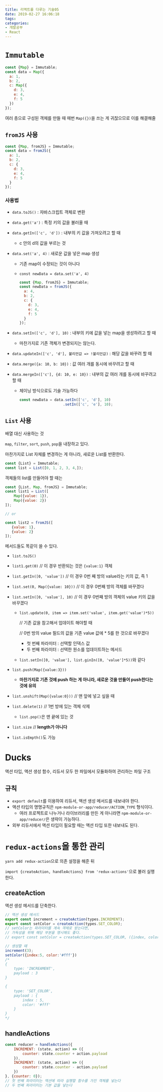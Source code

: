 ```yaml
---
title: 리액트를 다루는 기술05
date: 2019-02-27 16:06:18
tags:
categories:
- 개발공부
- React
---
```


# `Immutable`

```javascript
const {Map} = Immutable;
const data = Map({
  a: 1,
  b: 2,
  c: Map({
    d: 3,
    e: 4,
    f: 5
  })
});
```

여러 층으로 구성된 객체를 만들 때 매번 `Map({})`을 쓰는 게 귀찮으므로 이를 해결해줄

## `fromJS` 사용

```javascript
const {Map, fromJS} = Immutable;
const data = fromJS({
  a: 1,
  b: 2,
  c: {
    d: 3,
    e: 4,
    f: 5
  }
});
```

### 사용법

- `data.toJS()` : 자바스크립트 객체로 변환

- `data.get('a')` : 특정 키의 값을 불러올 때

- `data.getIn(['c', 'd'])` : 내부의 키 값을 가져오려고 할 때

  - c 안의 d의 값을 부르는 것

- `data.set('a', 4)` : 새로운 값을 넣은 map 생성

  - 기존 map이 수정되는 것이 아니다 

  - `const newData = data.set('a', 4)`

    ```javascript
    const {Map, fromJS} = Immutable;
    const newData = fromJS({
      a: 4,
      b: 2,
      c: {
        d: 3,
        e: 4,
        f: 5
      }
    });
    ```

- `data.setIn(['c', 'd'], 10)` : 내부의 키에 값을 넣는 map을 생성하려고 할 때

  - 마찬가지로 기존 객체가 변경되지는 않는다.

- `data.updateIn(['c', 'd'], 불리언값 => !불리언값)` : 해당 값을 바꾸려 할 때

- `data.merge({a: 10, b: 10})` : 값 여러 개를 동시에 바꾸려고 할 때

- `data.mergeIn(['c'], {d: 10, e: 10})` : 내부의 값 여러 개를 동시에 바꾸려고 할 때

  - 체이닝 방식으로도 기술 가능하다

    ```javascript
    const newData = data.setIn(['c', 'd'], 10)
    					.setIn(['c', 'e'], 10);
    ```

## `List` 사용

배열 대신 사용하는 것

`map`, `filter`, `sort`, `push`, `pop`을 내장하고 있다.

마찬가지로 List 자체를 변경하는 게 아니라, 새로운 List를 반환한다.

```javascript
const {List} = Immutable;
const list = List([0, 1, 2, 3, 4,]);
```

객체들의 list를 만들어야 할 때는

```javascript
const {List, Map, fromJS} = Immutable;
const list1 = List([
    Map({value: 1}),
    Map({value: 2})
]);

// or

const list2 = fromJS([
   {value: 1},
   {value: 2}
]);
```

메서드들도 똑같이 쓸 수 있다. 

- `list.toJS()`

- `list1.get(0)` // 이 경우 반환되는 것은 `{value:1}` 객체

- `list.getIn([0, 'value'])` // 이 경우 0번 째 방의 value라는 키의 값, 즉 1

- `list.set(0, Map({value: 10}))` // 이 경우 0번째 방의 객체를 바꾸겠다

- `list.setIn([0, 'value'], 10)` // 이 경우 0번째 방의 객체의 value 키의 값을 바꾸겠다

  - `list.update(0, item => item.set('value', item.get('value')*5))`

    // 기존 값을 참고해서 업데이트 해야할 때

    // 0번 방의 value 필드의 값을 기존 value 값에 * 5를 한 것으로 바꾸겠다

    - 첫 번째 파라미터 : 선택할 인덱스 값
    - 두 번째 파라미터 : 선택한 원소를 업데이트하는 메서드

  - `list.setIn([0, 'value'], list.ginIn([0, 'value']*5))`와 같다

- `list.push(Map({value:3}))`

  - **마찬가지로 기존 것에 push 하는 게 아니라, 새로운 것을 만들어 push한다는 것에 유의**
- `list.unshift(Map({value:0}))` // 맨 앞에 넣고 싶을 때
- `list.delete(1)` // 1번 방에 있는 객체 삭제

  - `list.pop()`은 맨 끝에 있는 것
- `list.size` // **length가 아니다**
- `list.isEmpth()`도 가능

# Ducks

액션 타입, 액션 생성 함수, 리듀서 모두 한 파일에서 모듈화하여 관리하는 파일 구조

## 규칙

- `export default`를 이용하여 리듀서, 액션 생성 메서드를 내보내야 한다.
- 액션 타입의 명명규칙은 `npm-module-or-app/reducer/ACTION_TYPE` 형식이다.
  - 여러 프로젝트로 나누거나 라이브러리를 만든 게 아니라면 `npm-module-or-app/reducer/`은 생략이 가능하다.
- 외부 리듀서에서 액션 타입이 필요할 때는 액션 타입 또한 내보내도 된다.

# `redux-actions`을 통한 관리

`yarn add redux-action`으로 의존 설정을 해준 뒤

`import {createAction, handleActions} from 'redux-actions'`으로 불러 실행한다.

## createAction

액션 생성 메서드를 단축한다.

```javascript
// 액션 생성 메서드
export const increment = createAction(types.INCREMENT);
export const setColor = createAction(types.SET_COLOR);
// setColor는 파라미터를 계속 객체로 받는다면,
// 가독성을 위해 해당 부분을 명시해도 좋다.
// export const setColor = createAction(types.SET_COLOR, ({index, color}) => ({index, color}))

// 생성할 때
increment(3);
setColor({index:5, color:'#fff'})
/*
{
    type: 'INCREAMENT',
   	payload : 3
}

{
    type: 'SET_COLOR',
    payload : {
        index : 5,
        color: '#fff'
    }
}
*/
```

## handleActions

```javascript
const reducer = handleActions({
    INCREMENT: (state, action) => ({
        counter: state.counter + action.payload
    }),
    INCREMENT: (state, action) => ({
        counter: state.counter - action.payload
    })
}, {counter: 0});
// 첫 번째 파라미터는 액션에 따라 실행할 함수를 가진 객체를 넣는다
// 두 번째 파라미터는 기본 값을 넣는다
```